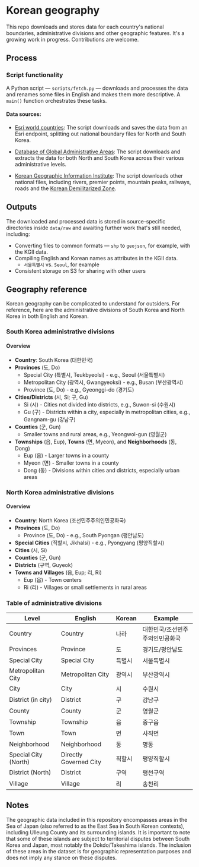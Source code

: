 # Korean geography
This repo downloads and stores data for each country's national boundaries, administrative divisions and other geographic features. It's a growing work in progress. Contributions are welcome. 

## Process

### Script functionality
A Python script — `scripts/fetch.py` — downloads and processes the data and renames some files in English and makes them more descriptive. A `main()` function orchestrates these tasks.  

#### Data sources:
- [Esri world countries](https://hub.arcgis.com/datasets/esri::world-countries/explore?location=-0.035893%2C0.000000%2C2.01): The script downloads and saves the data from an Esri endpoint, splitting out national boundary files for North and South Korea. 

- [Database of Global Administrative Areas](https://gadm.org/data.html): The script downloads and extracts the data for both North and South Korea across their various administrative levels. 

- [Korean Geographic Information Institute](https://gadm.org/data.html): The script downloads other national files, including rivers, premier points, mountain peaks, railways, roads and the [Korean Demilitarized Zone](https://en.wikipedia.org/wiki/Korean_Demilitarized_Zone). 

## Outputs

The downloaded and processed data is stored in source-specific directories inside `data/raw` and awaiting further work that's still needed, including: 
- Converting files to common formats — `shp` to `geojson`, for example, with the KGII data.
- Compiling English and Korean names as attributes in the KGII data.
  - `서울특별시` vs. `Seoul`, for example
- Consistent storage on S3 for sharing with other users

## Geography reference

Korean geography can be complicated to understand for outsiders. For reference, here are the administrative divisions of South Korea and North Korea in both English and Korean.

### South Korea administrative divisions

#### Overview
- **Country**: South Korea (대한민국)
- **Provinces** (도, Do)
  - Special City (특별시, Teukbyeolsi) - e.g., Seoul (서울특별시)
  - Metropolitan City (광역시, Gwangyeoksi) - e.g., Busan (부산광역시)
  - Province (도, Do) - e.g., Gyeonggi-do (경기도)
- **Cities/Districts** (시, Si; 구, Gu)
  - Si (시) - Cities not divided into districts, e.g., Suwon-si (수원시)
  - Gu (구) - Districts within a city, especially in metropolitan cities, e.g., Gangnam-gu (강남구)
- **Counties** (군, Gun)
  - Smaller towns and rural areas, e.g., Yeongwol-gun (영월군)
- **Townships** (읍, Eup), **Towns** (면, Myeon), and **Neighborhoods** (동, Dong)
  - Eup (읍) - Larger towns in a county
  - Myeon (면) - Smaller towns in a county
  - Dong (동) - Divisions within cities and districts, especially urban areas

### North Korea administrative divisions

#### Overview
- **Country**: North Korea (조선민주주의인민공화국)
- **Provinces** (도, Do)
  - Province (도, Do) - e.g., South Pyongan (평안남도)
- **Special Cities** (직할시, Jikhalsi) - e.g., Pyongyang (평양직할시)
- **Cities** (시, Si)
- **Counties** (군, Gun)
- **Districts** (구역, Guyeok)
- **Towns and Villages** (읍, Eup; 리, Ri)
  - Eup (읍) - Town centers
  - Ri (리) - Villages or small settlements in rural areas

### Table of administrative divisions

| Level | English | Korean | Example |
|-------|---------|--------|---------|
| Country | Country | 나라 | 대한민국/조선민주주의인민공화국 |
| Provinces | Province | 도 | 경기도/평안남도 |
| Special City | Special City | 특별시 | 서울특별시 |
| Metropolitan City | Metropolitan City | 광역시 | 부산광역시 |
| City | City | 시 | 수원시 |
| District (in city) | District | 구 | 강남구 |
| County | County | 군 | 영월군 |
| Township | Township | 읍 | 중구읍 |
| Town | Town | 면 | 사직면 |
| Neighborhood | Neighborhood | 동 | 명동 |
| Special City (North) | Directly Governed City | 직할시 | 평양직할시 |
| District (North) | District | 구역 | 평천구역 |
| Village | Village | 리 | 송천리 |

## Notes

The geographic data included in this repository encompasses areas in the Sea of Japan (also referred to as the East Sea in South Korean contexts), including Ulleung County and its surrounding islands. It is important to note that some of these islands are subject to territorial disputes between South Korea and Japan, most notably the Dokdo/Takeshima islands. The inclusion of these areas in the dataset is for geographic representation purposes and does not imply any stance on these disputes.